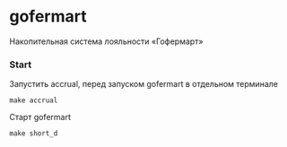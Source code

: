 # gofermart

Накопительная система лояльности «Гофермарт»

### Start
 Запустить accrual, перед запуском gofermart в отдельном терминале
```azure
make accrual
```

Старт gofermart
```azure
make short_d
```